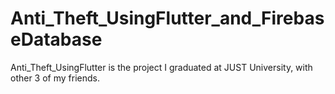 # Anti_Theft_UsingFlutter_and_FirebaseDatabase
Anti_Theft_UsingFlutter is the project I graduated at JUST University, with other 3 of my friends.
